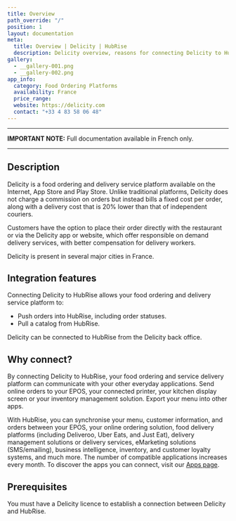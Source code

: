 ```yaml
---
title: Overview
path_override: "/"
position: 1
layout: documentation
meta:
  title: Overview | Delicity | HubRise
  description: Delicity overview, reasons for connecting Delicity to HubRise and summary of integrated features. Synchronise data between your EPOS, Delicity and your other apps.
gallery:
  - __gallery-001.png
  - __gallery-002.png
app_info:
  category: Food Ordering Platforms
  availability: France
  price_range:
  website: https://delicity.com
  contact: "+33 4 83 58 06 48"
---
```


---

**IMPORTANT NOTE:** Full documentation available <Link href="/fr/apps/delicity" addLocalePrefix={false}>in French only</Link>.

---

## Description

Delicity is a food ordering and delivery service platform available on the Internet, App Store and Play Store. Unlike traditional platforms, Delicity does not charge a commission on orders but instead bills a fixed cost per order, along with a delivery cost that is 20% lower than that of independent couriers.

Customers have the option to place their order directly with the restaurant or via the Delicity app or website, which offer responsible on demand delivery services, with better compensation for delivery workers.

Delicity is present in several major cities in France.

## Integration features

Connecting Delicity to HubRise allows your food ordering and delivery service platform to:

- Push orders into HubRise, including order statuses.
- Pull a catalog from HubRise.

Delicity can be connected to HubRise from the Delicity back office.

## Why connect?

By connecting Delicity to HubRise, your food ordering and service delivery platform can communicate with your other everyday applications. Send online orders to your EPOS, your connected printer, your kitchen display screen or your inventory management solution. Export your menu into other apps.

With HubRise, you can synchronise your menu, customer information, and orders between your EPOS, your online ordering solution, food delivery platforms (including Deliveroo, Uber Eats, and Just Eat), delivery management solutions or delivery services, eMarketing solutions (SMS/emailing), business intelligence, inventory, and customer loyalty systems, and much more. The number of compatible applications increases every month. To discover the apps you can connect, visit our [Apps page](/apps).

## Prerequisites

You must have a Delicity licence to establish a connection between Delicity and HubRise.
